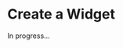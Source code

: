 <meta sectionIndex="4">
<meta url="https://github.com/johnlindquist/kit/discussions/795">
<meta id="D_kwDOEu7MBc4AP9TR">
<meta title="Create a Widget">
<meta section="Widgets">
<meta i="0">    
<meta path="docs/create-a-widget">    

# Create a Widget  

In progress...